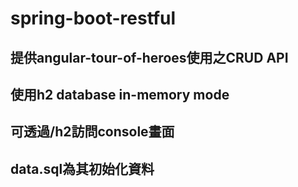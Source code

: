 # spring-boot-restful 
## 提供angular-tour-of-heroes使用之CRUD API
## 使用h2 database in-memory mode
## 可透過/h2訪問console畫面    
## data.sql為其初始化資料

